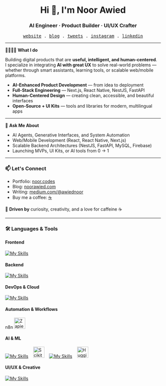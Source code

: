 <h1 align="center">Hi 👋, I'm Noor Awied</h1>
<h3 align="center">AI Engineer · Product Builder · UI/UX Crafter</h3>

<p align="center">
  <samp>
    <a href="https://noor.codes" target="_blank">website</a> .
    <a href="https://noorawied.com" target="_blank">blog</a> .
    <a href="https://twitter.com/awiednoor" target="_blank">tweets</a> .
    <a href="https://www.instagram.com/awiednoor/" target="_blank">instagram</a> .
    <a href="https://www.linkedin.com/in/noorawied/" target="_blank">linkedin</a>
  </samp>
</p>

---

🚀👩🏻‍💻 **What I do**

Building digital products that are **useful, intelligent, and human-centered**.  
I specialize in integrating **AI with great UX** to solve real-world problems — whether through smart assistants, learning tools, or scalable web/mobile platforms.


- **AI-Enhanced Product Development** — from idea to deployment
- **Full-Stack Engineering** — Next.js, React Native, NestJS, FastAPI
- **Human-Centered Design** — creating clean, accessible, and beautiful interfaces
- **Open-Source + UI Kits** — tools and libraries for modern, multilingual apps

---

💬 **Ask Me About**
- AI Agents, Generative Interfaces, and System Automation  
- Web/Mobile Development (React, React Native, Next.js)  
- Scalable Backend Architectures (NestJS, FastAPI, MySQL, Firebase)  
- Launching MVPs, UI Kits, or AI tools from 0 → 1    

---

### 📫 Let's Connect  
- Portfolio: [noor.codes](https://noor.codes)  
- Blog: [noorawied.com](https://noorawied.com)  
- Writing: [medium.com/@awiednoor](https://medium.com/@awiednoor)  
- Buy me a coffee: [☕](https://www.buymeacoffee.com/noorawied)


🧠 **Driven by** curiosity, creativity, and a love for caffeine ☕️

---

### 🛠️ Languages & Tools

#### Frontend
[![My Skills](https://skillicons.dev/icons?i=js,ts,html,css,react,next,tailwind,redux,vite,sass,bootstrap,materialui)](https://skillicons.dev)
&nbsp;&nbsp;

#### Backend
[![My Skills](https://skillicons.dev/icons?i=nodejs,express,nestjs,python,mysql,mongodb,firebase,graphql)](https://skillicons.dev)

#### DevOps & Cloud
[![My Skills](https://skillicons.dev/icons?i=git,docker,vercel,heroku,digitalocean)](https://skillicons.dev)

#### Automation & Workflows
n8n 
<img src="https://cdn.worldvectorlogo.com/logos/zapier.svg" width="36" height="36" alt="Zapier" />

#### AI & ML
[![My Skills](https://skillicons.dev/icons?i=python)](https://skillicons.dev)
&nbsp;&nbsp;
<img src="https://upload.wikimedia.org/wikipedia/commons/0/05/Scikit_learn_logo_small.svg" width="36" height="36" alt="Scikit-learn" />
&nbsp;&nbsp;
[![My Skills](https://skillicons.dev/icons?i=pytorch,tensorflow)](https://skillicons.dev)
&nbsp;&nbsp;
<img src="https://huggingface.co/front/assets/huggingface_logo-noborder.svg" width="36" height="36" alt="Hugging Face" />

#### UI/UX & Creative
[![My Skills](https://skillicons.dev/icons?i=figma,photoshop,illustrator,xd,blender)](https://skillicons.dev)

